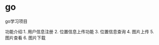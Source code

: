 # go
go学习项目

功能介绍:1. 用户信息注册
        2. 位置信息上传功能
        3. 位置信息查询
        4. 图片上传
        5. 图片查看
        6. 图片下载